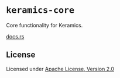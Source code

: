 # `keramics-core`

Core functionality for Keramics.

[docs.rs](https://docs.rs/keramics_core)

## License

Licensed under [Apache License, Version 2.0](https://www.apache.org/licenses/LICENSE-2.0)
